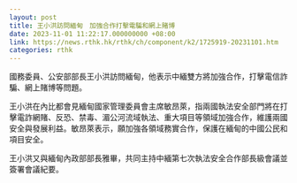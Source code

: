 ```yaml
---
layout: post
title: 王小洪訪問緬甸　加強合作打擊電騙和網上賭博
date: 2023-11-01 11:22:17.000000000 +08:00
link: https://news.rthk.hk/rthk/ch/component/k2/1725919-20231101.htm
categories: rthk
---
```


國務委員、公安部部長王小洪訪問緬甸，他表示中緬雙方將加強合作，打擊電信詐騙、網上賭博等問題。

王小洪在內比都會見緬甸國家管理委員會主席敏昂萊，指兩國執法安全部門將在打擊電詐網賭、反恐、禁毒、湄公河流域執法、重大項目等領域加強合作，維護兩國安全與發展利益。敏昂萊表示，願加強各領域務實合作，保護在緬甸的中國公民和項目安全。

王小洪又與緬甸內政部部長雅畢，共同主持中緬第七次執法安全合作部長級會議並簽署會議紀要。
